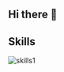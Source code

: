 ## Hi there 👋

## Skills
<img alt="skills1" src="https://skillicons.dev/icons?theme=light&perline=7&i=html,css,ruby,python,php,cs,cpp,js,ts,swift,mysql,postgres,java">

<!--
## 🏃‍♀️ Activities
<div align="left"> 
  <img alt="Top Langs" height="170px" src="https://github-readme-stats.vercel.app/api?username=annesmithog&theme=vue-light&layout=compact" />
  <img alt="github stats" height="170px" src="https://github-readme-stats.vercel.app/api/top-langs/?username=annesmithog&theme=vue-light&layout=compact" />
</div>
-->

<!--
**annesmithog/annesmithog** is a ✨ _special_ ✨ repository because its `README.md` (this file) appears on your GitHub profile.

Here are some ideas to get you started:

- 🔭 I’m currently working on ...
- 🌱 I’m currently learning ...
- 👯 I’m looking to collaborate on ...
- 🤔 I’m looking for help with ...
- 💬 Ask me about ...
- 📫 How to reach me: ...
- 😄 Pronouns: ...
- ⚡ Fun fact: ...
-->
